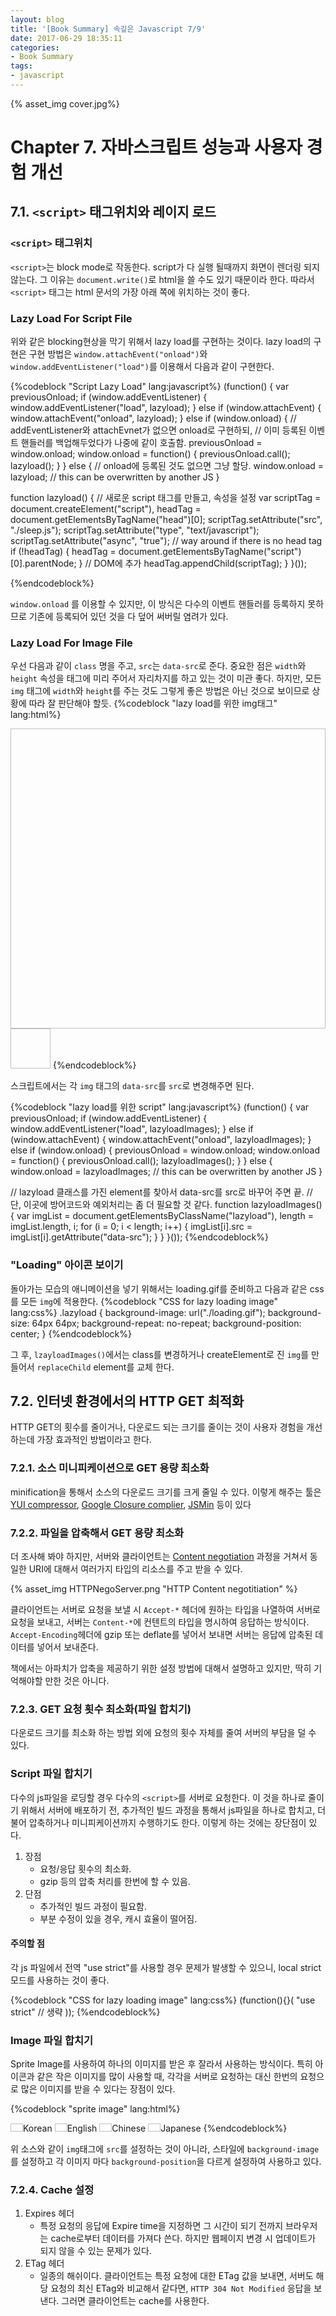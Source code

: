 ```yaml
---
layout: blog
title: '[Book Summary] 속깊은 Javascript 7/9'
date: 2017-06-29 18:35:11
categories:
- Book Summary
tags:
- javascript
---
```


{% asset_img cover.jpg%}
 
# Chapter 7. 자바스크립트 성능과 사용자 경험 개선

## 7.1. ```<script>``` 태그위치와 레이지 로드

### ```<script>``` 태그위치
```<script>```는 block mode로 작동한다. script가 다 실행 될때까지 화면이 렌더링 되지 않는다. 그 이유는 ```document.write()```로 html을 쓸 수도 있기 때문이라 한다. 따라서 ```<script>``` 태그는 html 문서의 가장 아래 쪽에 위치하는 것이 좋다.

### Lazy Load For Script File
위와 같은 blocking현상을 막기 위해서 lazy load를 구현하는 것이다. lazy load의 구현은 구현 방법은 ```window.attachEvent("onload")```와 ```window.addEventListener("load")```를 이용해서 다음과 같이 구현한다.
 
{%codeblock "Script Lazy Load" lang:javascript%}
(function() {
  var previousOnload;
  if (window.addEventListener) {
    window.addEventListener("load", lazyload);
  } else if (window.attachEvent) {
    window.attachEvent("onload", lazyload);
  } else if (window.onload) {
    // addEventListener와 attachEvnet가 없으면 onload로 구현하되,
	  // 이미 등록된 이벤트 핸들러를 백업해두었다가 나중에 같이 호출함.
    previousOnload = window.onload;
    window.onload = function() {
      previousOnload.call();
      lazyload();
    }
  } else {
  	// onload에 등록된 것도 없으면 그냥 할당.
    window.onload = lazyload; // this can be overwritten by another JS
  }

  function lazyload() {
    // 새로운 script 태그를 만들고, 속성을 설정
    var scriptTag = document.createElement("script"),
      headTag = document.getElementsByTagName("head")[0];
    scriptTag.setAttribute("src", "./sleep.js");
    scriptTag.setAttribute("type", "text/javascript");
    scriptTag.setAttribute("async", "true");
    // way around if there is no head tag
    if (!headTag) {
      headTag = document.getElementsByTagName("script")[0].parentNode;
    }
    // DOM에 추가
    headTag.appendChild(scriptTag);
  }
}());

{%endcodeblock%}

```window.onload``` 를 이용할 수 있지만, 이 방식은 다수의 이벤트 핸들러를 등록하지 못하므로 기존에 등록되어 있던 것을 다 덮어 써버릴 염려가 있다. 

### Lazy Load For Image File

우선 다음과 같이 ```class``` 명을 주고, ```src```는 ```data-src```로 준다. 중요한 점은 ```width```와 ```height``` 속성을 태그에 미리 주어서 자리차지를 하고 있는 것이 미관 좋다. 하지만, 모든 ```img``` 태그에 ```width```와 ```height```를 주는 것도 그렇게 좋은 방법은 아닌 것으로 보이므로 상황에 따라 잘 판단해야 할듯. 
{%codeblock "lazy load를 위한 img태그" lang:html%}
<body>
  <img width="640" height="480" class="lazyload" data-src="./large_image.jpg" />
  <img width="64" height="64" class="lazyload" data-src="./not_important_image.jpg" />
</body>
{%endcodeblock%}

스크립트에서는 각 ```img``` 태그의 ```data-src```를 ```src```로 변경해주면 된다. 

{%codeblock "lazy load를 위한 script" lang:javascript%}
(function() {
  var previousOnload;
  if (window.addEventListener) {
    window.addEventListener("load", lazyloadImages);
  } else if (window.attachEvent) {
    window.attachEvent("onload", lazyloadImages);
  } else if (window.onload) {
    previousOnload = window.onload;
    window.onload = function() {
      previousOnload.call();
      lazyloadImages();
    }
  } else {
    window.onload = lazyloadImages; // this can be overwritten by another JS
  }

  // lazyload 클래스를 가진 element를 찾아서 data-src를 src로 바꾸어 주면 끝.
  // 단, 이곳에 방어코드와 예외처리는 좀 더 필요할 것 같다.
  function lazyloadImages() {
    var imgList = document.getElementsByClassName("lazyload"),
      length = imgList.length,
      i;
    for (i = 0; i < length; i++) {
      imgList[i].src = imgList[i].getAttribute("data-src");
    }
  }
}());
{%endcodeblock%}

### "Loading" 아이콘 보이기
돌아가는 모습의 애니메이션을 넣기 위해서는 loading.gif를 준비하고 다음과 같은 css를 모든 ```img```에 적용한다.
{%codeblock "CSS for lazy loading image" lang:css%}
.lazyload {
  background-image: url("./loading.gif");
  background-size: 64px 64px;
  background-repeat: no-repeat;
  background-position: center;
}
{%endcodeblock%}

그 후, ```lzayloadImages()```에서는 class를 변경하거나 createElement로 진 ```img```를 만들어서 ```replaceChild``` element를 교체 한다.

## 7.2. 인터넷 환경에서의 HTTP GET 최적화
HTTP GET의 횟수를 줄이거나, 다운로드 되는 크기를 줄이는 것이 사용자 경험을 개선하는데 가장 효과적인 방법이라고 한다. 

### 7.2.1. 소스 미니피케이션으로 GET 용량 최소화
minification을 통해서 소스의 다운로드 크기를 크게 줄일 수 있다. 이렇게 해주는 툴은 [YUI compressor]("http://yui.github.io/yuicompressor/"), [Google Closure complier]("https://developers.google.com/closure/compiler/"), [JSMin]("http://crockford.com/javascript/jsmin") 등이 있다

### 7.2.2. 파일을 압축해서 GET 용량 최소화
더 조사해 봐야 하지만, 서버와 클라이언트는 [Content negotiation]("https://developer.mozilla.org/ko/docs/Web/HTTP/Content_negotiation") 과정을 거쳐서 동일한 URI에 대해서 여러가지 타입의 리소스를 주고 받을 수 있다. 

{% asset_img HTTPNegoServer.png "HTTP Content negotitiation" %}

클라이언트는 서버로 요청을 보낼 시 ```Accept-*``` 헤더에 원하는 타입을 나열하여 서버로 요청을 보내고, 서버는 ```Content-*```에 컨텐트의 타입을 명시하여 응답하는 방식이다. ```Accept-Encoding```헤더에 gzip 또는 deflate를 넣어서 보내면 서버는 응답에 압축된 데이터를 넣어서 보내준다. 

책에서는 아파치가 압축을 제공하기 위한 설정 방법에 대해서 설명하고 있지만, 딱히 기억해야할 만한 것은 아니다.  

### 7.2.3. GET 요청 횟수 최소화(파일 합치기)
다운로드 크기를 최소화 하는 방법 외에 요청의 횟수 자체를 줄여 서버의 부담을 덜 수 있다. 

### Script 파일 합치기
다수의 js파일을 로딩할 경우 다수의 ```<script>```를 서버로 요청한다. 이 것을 하나로 줄이기 위해서 서버에 배포하기 전, 추가적인 빌드 과정을 통해서 js파일을 하나로 합치고, 더불어 압축하거나 미니피케이션까지 수행하기도 한다. 이렇게 하는 것에는 장단점이 있다.
 
1. 장점
    - 요청/응답 횟수의 최소화.
    - gzip 등의 압축 처리를 한번에 할 수 있음.
1. 단점
    - 추가적인 빌드 과정이 필요함.
    - 부분 수정이 있을 경우, 캐시 효율이 떨어짐.

#### 주의할 점
각 js 파일에서 전역 "use strict"를 사용할 경우 문제가 발생할 수 있으니, local strict 모드를 사용하는 것이 좋다.

{%codeblock "CSS for lazy loading image" lang:css%}
(function(){}(
    "use strict"
    // 생략
));
{%endcodeblock%}


### Image 파일 합치기
Sprite Image를 사용하여 하나의 이미지를 받은 후 잘라서 사용하는 방식이다. 특히 아이콘과 같은 작은 이미지를 많이 사용할 때, 각각을 서버로 요청하는 대신 한번의 요청으로 많은 이미지를 받을 수 있다는 장점이 있다.

{%codeblock "sprite image" lang:html%}
<style>
  .flag {
    background-image: url("flags.png");
    background-size: 20px auto;
    width: 20px;
    height: 13px;
  }
  .en {
    background-position: 0px -12px;
  }
  .cn {
    background-position: 0px -23px;
  }
  .jp {
    background-position: 0px -38px;
  }
</style>
<a><img class="flag ko"></img>Korean</a>
<a><img class="flag en"></img>English</a>
<a><img class="flag cn"></img>Chinese</a>
<a><img class="flag jp"></img>Japanese</a>
{%endcodeblock%}

위 소스와 같이 ```img```태그에 ```src```를 설정하는 것이 아니라, 스타일에 ```background-image```를 설정하고 각 이미지 마다 ```background-position```을 다르게 설정하여 사용하고 있다.  

### 7.2.4. Cache 설정

1. Expires 헤더
    - 특정 요청의 응답에 Expire time을 지정하면 그 시간이 되기 전까지 브라우저는 cache로부터 데이터를 가져다 쓴다. 하지만 웹페이지 변경 시 업데이트가 되지 않을 수 있는 문제가 있다.
1. ETag 헤더
    - 일종의 해쉬이다. 클라이언트는 특정 요청에 대한 ETag 값을 보내면, 서버도 해당 요청의 최신 ETag와 비교해서 같다면, ```HTTP 304 Not Modified``` 응답을 보낸다. 그러면 클라이언트는 cache를 사용한다.   
